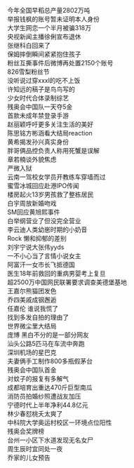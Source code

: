 今年全国早稻总产量2802万吨  
举报钱枫的账号暂未证明本人身份  
大学生网恋一个半月被骗318万  
央视新闻主播徐俐宣布退休  
张继科白回来了  
保姆摔倒瞬间紧紧抱住孩子  
粉丝互撕事件后微博再处置2150个账号  
826雪梨粉丝节  
没听说过穿xxxl的吃不上饭  
许知远的稿子是鸟鸟写的  
少女时代合体录制综艺  
残奥会中国队一天夺5金  
首款未成年禁登录手游  
赵丽颖呼吁更多关注生活的美好  
陈思铭方彬涵看大结局reaction  
黄希揭发孙兴真实身份  
胖哥俩品控负责人称用死蟹是误解  
章若楠谈外貌焦虑  
严微入狱  
云南一驾校女学员开教练车穿墙而过  
蜜雪冰城回应赴港IPO传闻  
楼房起火13岁男孩救了整栋居民  
白宇周放新婚吻戏  
SM回应黄旭熙事件  
白举纲营业了但没完全营业  
李云迪人类幼崽时期的小奶音  
Rock 懒和抑郁的差别  
刘宇宁说大张伟yyds  
一不小心当了言情小说女主  
阿富汗一女市长飞抵德国  
医生18年前救回的重病男婴考上复旦  
超2500万中国网民联署要求调查美德堡基地  
王嘉尔熊猫团发色  
乔四美戚成钢邂逅  
任嘉伦 谁说我慌了  
找到多发自拍的理由了  
世界微尘里大结局  
庞博 黑白不分的是一部分网友  
汕头公路5匹马在车流中奔跑  
深圳机场的星巴克  
夫妻俩手工制作800多瓶假茅台  
残奥会中国队首金  
对蚊子的报复有多解气  
成都培育出重达470斤巨型南瓜  
消防员拍婚纱照遭战友加压  
宁德时代上半年净利44.8亿元  
林少春怼桃夭太爽了  
中科院大学奥运村校区一环境点位阳性  
残奥会奖牌榜  
台州一小区下水道发现无名女尸  
周生辰时宜同处一夜  
乔家的儿女预告  
